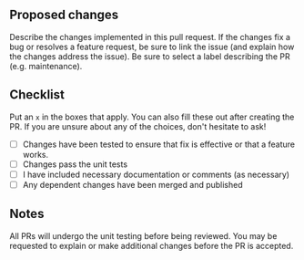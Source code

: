 ## Proposed changes

Describe the changes implemented in this pull request. If the changes fix a bug or resolves a feature request, be sure to link the issue (and explain how the changes address the issue). Be sure to select a label describing the PR (e.g. maintenance).

## Checklist

Put an `x` in the boxes that apply. You can also fill these out after creating the PR. If you are unsure about any of the choices, don't hesitate to ask!

- [ ] Changes have been tested to ensure that fix is effective or that a feature works.
- [ ] Changes pass the unit tests
- [ ] I have included necessary documentation or comments (as necessary)
- [ ] Any dependent changes have been merged and published

## Notes
All PRs will undergo the unit testing before being reviewed. You may be requested to explain or make additional changes before the PR is accepted.